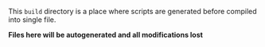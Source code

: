 This `build` directory is a place where scripts are generated before compiled into single file.

**Files here will be autogenerated and all modifications lost**